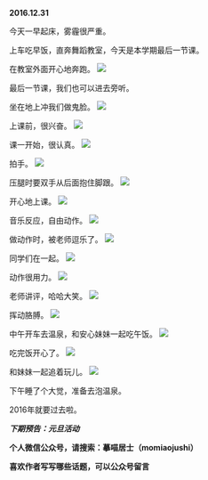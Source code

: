 
**2016.12.31**

今天一早起床，雾霾很严重。

上车吃早饭，直奔舞蹈教室，今天是本学期最后一节课。

在教室外面开心地奔跑。
![](http://wx3.sinaimg.cn/large/627d9660jw1fba1ksnge9j20yg0mzgqk.jpg)


最后一节课，我们也可以进去旁听。

坐在地上冲我们做鬼脸。
![](http://wx3.sinaimg.cn/large/627d9660jw1fba1kr0jw2j20yg0mz40z.jpg)


上课前，很兴奋。
![](http://wx3.sinaimg.cn/large/627d9660jw1fba1kspuh2j20yg0mzdic.jpg)


课一开始，很认真。
![](http://wx3.sinaimg.cn/large/627d9660jw1fba1kte0zhj20yg0mzad6.jpg)


拍手。
![](http://wx3.sinaimg.cn/large/627d9660jw1fba1krn1u1j20yg0mzwha.jpg)


压腿时要双手从后面抱住脚跟。
![](http://wx3.sinaimg.cn/large/627d9660jw1fba1ks6wfvj20yg0mzdih.jpg)


开心地上课。
![](http://wx3.sinaimg.cn/large/627d9660jw1fba1kquehsj20yg0mzwh7.jpg)


音乐反应，自由动作。
![](http://wx3.sinaimg.cn/large/627d9660jw1fba1kqpdymj20yg0mzq61.jpg)


做动作时，被老师逗乐了。
![](http://wx3.sinaimg.cn/large/627d9660jw1fba1ktjq2hj20yg0mzjud.jpg)


同学们在一起。
![](http://wx3.sinaimg.cn/large/627d9660jw1fba1ksujapj20yg0mztbq.jpg)


动作很用力。
![](http://wx3.sinaimg.cn/large/627d9660jw1fba1kqittxj20yg0mz77e.jpg)


老师讲评，哈哈大笑。
![](http://wx3.sinaimg.cn/large/627d9660jw1fba1kt96csj20yg0mzdj0.jpg)


挥动胳膊。
![](http://wx3.sinaimg.cn/large/627d9660jw1fba1kr4g1ej20yg0mzdit.jpg)


中午开车去温泉，和安心妹妹一起吃午饭。
![](http://wx3.sinaimg.cn/large/627d9660jw1fba1kr9xd5j20yg0mz0wu.jpg)


吃完饭开心了。
![](http://wx3.sinaimg.cn/large/627d9660jw1fba1kseob9j20yg0mzdj7.jpg)


和妹妹一起追着玩儿。
![](http://wx3.sinaimg.cn/large/627d9660jw1fba1ksmdezj20yg0mzq74.jpg)


下午睡了个大觉，准备去泡温泉。

2016年就要过去啦。


***下期预告：元旦活动***


**个人微信公众号，请搜索：摹喵居士（momiaojushi）**

**喜欢作者写写哪些话题，可以公众号留言**
